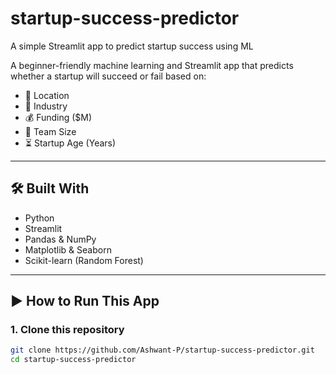 # startup-success-predictor
A simple Streamlit app to predict startup success using ML

A beginner-friendly machine learning and Streamlit app that predicts whether a startup will succeed or fail based on:

- 📍 Location
- 💼 Industry
- 💰 Funding ($M)
- 👥 Team Size
- ⏳ Startup Age (Years)

---

## 🛠️ Built With

- Python
- Streamlit
- Pandas & NumPy
- Matplotlib & Seaborn
- Scikit-learn (Random Forest)

---

## ▶️ How to Run This App

### 1. Clone this repository

```bash
git clone https://github.com/Ashwant-P/startup-success-predictor.git
cd startup-success-predictor

